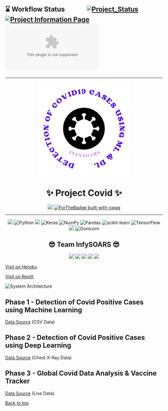 <div id="#top"></div>

## ⌛ Workflow Status <img src="https://raw.githubusercontent.com/Atharv-Chaudhari/Project-Covid-NLP/main/Project%20Covid%20Images/arrow.gif" width="60" height="15" /> [![Project_Status](https://github.com/Atharv-Chaudhari/Project-Covid/actions/workflows/django.yml/badge.svg)](https://github.com/Atharv-Chaudhari/Project-Covid/actions/workflows/django.yml) [![Project Information Page](https://github.com/Atharv-Chaudhari/Project-Covid/actions/workflows/pages/pages-build-deployment/badge.svg)](https://github.com/Atharv-Chaudhari/Project-Covid/actions/workflows/pages/pages-build-deployment) [![Website cv.lbesson.qc.to](https://img.shields.io/website-up-down-green-red/https/infysoars-project-covid.herokuapp.com)](https://infysoars-project-covid.herokuapp.com)

---

<p align="center">
      <img width="300" src="https://raw.githubusercontent.com/Atharv-Chaudhari/Project-Covid/main/static/images/risklogo.png">
</p>

<h1 align="center">✨ Project Covid ✨</h1>

<div align="center">

![](http://ForTheBadge.com/images/badges/built-by-developers.svg)
[![ForTheBadge built-with-swag](http://ForTheBadge.com/images/badges/built-with-swag.svg)](https://GitHub.com/Atharv-Chaudhari)

</div>      

---

<div align="center">

![](https://img.shields.io/badge/Visual_Studio_Code-0078D4?style=for-the-badge&logo=visual%20studio%20code&logoColor=white)
![Python](https://img.shields.io/badge/python-3670A0?style=for-the-badge&logo=python&logoColor=ffdd54)
![](https://img.shields.io/badge/Django-092E20?style=for-the-badge&logo=django&logoColor=green)
![Keras](https://img.shields.io/badge/Keras-%23D00000.svg?style=for-the-badge&logo=Keras&logoColor=white)
![NumPy](https://img.shields.io/badge/numpy-%23013243.svg?style=for-the-badge&logo=numpy&logoColor=white)
![Pandas](https://img.shields.io/badge/pandas-%23150458.svg?style=for-the-badge&logo=pandas&logoColor=white)
![scikit-learn](https://img.shields.io/badge/scikit--learn-%23F7931E.svg?style=for-the-badge&logo=scikit-learn&logoColor=white)
![TensorFlow](https://img.shields.io/badge/TensorFlow-%23FF6F00.svg?style=for-the-badge&logo=TensorFlow&logoColor=white)
![](https://img.shields.io/badge/Tableau-E97627?style=for-the-badge&logo=Tableau&logoColor=white)
![Gunicorn](https://img.shields.io/badge/gunicorn-%298729.svg?style=for-the-badge&logo=gunicorn&logoColor=white)
      
</div>
     
<h2 align="center">😎 Team InfySOARS 😎</h2>

<div align="center">

[![](https://img.shields.io/badge/Siddharth_Kulkarni-yellow?style=for-the-badge)](https://github.com/mykeysid10)
[![](https://img.shields.io/badge/Atharv_Chaudhari-blueviolet?style=for-the-badge)](https://github.com/Atharv-Chaudhari)
[![](https://img.shields.io/badge/Rutuja_Vaidya-blue?style=for-the-badge)](https://github.com/rutujavaidya15)
[![](https://img.shields.io/badge/Omkar_Patil-lightgrey?style=for-the-badge)](https://github.com/OmkarPro)
[![](https://img.shields.io/badge/Sana_Shaikh-orange?style=for-the-badge)](https://github.com/SANA-306)

</div>
      
[Visit on Heroku](https://covid-infy-soars.herokuapp.com/)

[Visit on Replit](https://infysoars-project-covid.infysoars.repl.co/)

![System Architecture](https://user-images.githubusercontent.com/61587515/165577978-df90f809-f638-4e38-a472-1eeedbe44656.png)

## Phase 1 - Detection of Covid Positive Cases using Machine Learning 

[Data Source](https://data.gov.il/dataset/covid-19/resource/d337959a-020a-4ed3-84f7-fca182292308) (CSV Data)

## Phase 2 - Detection of Covid Positive Cases using Deep Learning 

[Data Source](https://www.kaggle.com/tawsifurrahman/covid19-radiography-database) (Chest X-Ray Data)

## Phase 3 - Global Covid Data Analysis & Vaccine Tracker  

[Data Source](https://github.com/BloombergGraphics/covid-vaccine-tracker-data) (Live Data)

 <a href="#top">Back to top</a>
